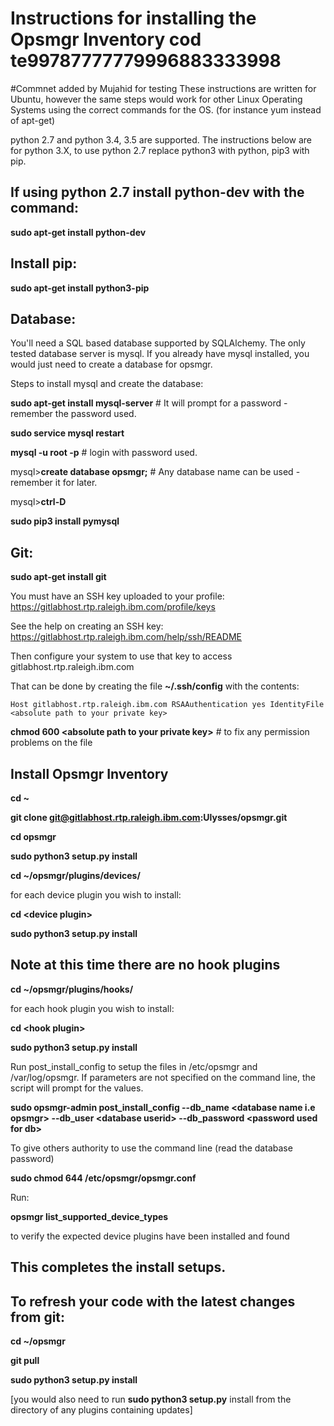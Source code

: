 # Instructions for installing the Opsmgr Inventory cod te99787777779996883333998
#Commnet added by Mujahid for testing
These instructions are written for Ubuntu, however the same steps would work for other Linux Operating Systems using the correct commands for the OS. (for instance yum instead of apt-get)

python 2.7 and python 3.4, 3.5 are supported. The instructions below are for python 3.X, to use python 2.7 replace python3 with python, pip3 with pip.

## If using python 2.7 install python-dev with the command:
**sudo apt-get install python-dev**

## Install pip:
**sudo apt-get install python3-pip**


## Database:
You'll need a SQL based database supported by SQLAlchemy. The only tested database server is mysql. If you already have mysql installed, you would just need to create a database for opsmgr.

Steps to install mysql and create the database:

**sudo apt-get install mysql-server** # It will prompt for a password - remember the password used.

**sudo service mysql restart**

**mysql -u root -p**   # login with password used.

mysql>**create database opsmgr;**   # Any database name can be used - remember it for later.

mysql>**ctrl-D**

**sudo pip3 install pymysql**



## Git:
**sudo apt-get install git**

You must have an SSH key uploaded to your profile: https://gitlabhost.rtp.raleigh.ibm.com/profile/keys

See the help on creating an SSH key:
https://gitlabhost.rtp.raleigh.ibm.com/help/ssh/README

Then configure your system to use that key to access gitlabhost.rtp.raleigh.ibm.com

That can be done by creating the file **~/.ssh/config** with the contents:

`Host gitlabhost.rtp.raleigh.ibm.com
RSAAuthentication yes
IdentityFile <absolute path to your private key>`

**chmod 600 \<absolute path to your private key\>** # to fix any permission problems on the file


## Install Opsmgr Inventory
**cd ~**

**git clone git@gitlabhost.rtp.raleigh.ibm.com:Ulysses/opsmgr.git**

**cd opsmgr**

**sudo python3 setup.py install**

**cd ~/opsmgr/plugins/devices/**

for each device plugin you wish to install:

**cd \<device plugin\>**

**sudo python3 setup.py install**

## Note at this time there are no hook plugins
**cd ~/opsmgr/plugins/hooks/**

for each hook plugin you wish to install:

**cd \<hook plugin\>**

**sudo python3 setup.py install**



Run post_install_config to setup the files in /etc/opsmgr and /var/log/opsmgr. If parameters are not specified on the command line, the script will prompt for the values.

**sudo opsmgr-admin post_install_config --db_name \<database name i.e opsmgr\> --db_user \<database userid\> --db_password \<password used for db\>**

To give others authority to use the command line (read the database password)

**sudo chmod 644 /etc/opsmgr/opsmgr.conf**

Run:

**opsmgr list_supported_device_types**

to verify the expected device plugins have been installed and found


## This completes the install setups.

## To refresh your code with the latest changes from git:
**cd ~/opsmgr**

**git pull**

**sudo python3 setup.py install**

[you would also need to run **sudo python3 setup.py** install from the directory of any plugins containing updates]
